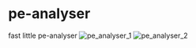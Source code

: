 # pe-analyser
fast little pe-analyser
![pe_analyser_1](https://github.com/user-attachments/assets/cc7121de-8c0a-416e-bbc5-8f405c304117)
![pe_analyser_2](https://github.com/user-attachments/assets/57d9333b-99e5-4f99-bf05-e8626256b61d)
